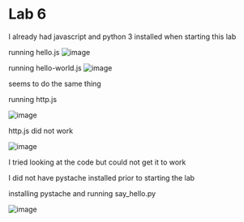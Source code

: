 # Lab 6

I already had javascript and python 3 installed when starting this lab

running hello.js
![image](https://user-images.githubusercontent.com/78322824/167725605-b2294354-71fe-4e7a-afe4-21e1faacc290.png)

running hello-world.js
![image](https://user-images.githubusercontent.com/78322824/167725816-21fcb2a2-a4e0-4808-92ec-3e919c90fa7c.png)

seems to do the same thing 

running http.js

![image](https://user-images.githubusercontent.com/78322824/167725849-71e6721a-f4c8-445e-84e7-3fcd0dc96ce6.png)

http.js did not work

![image](https://user-images.githubusercontent.com/78322824/167726295-2a5ea385-1c93-4ffa-ab3b-529508eaf931.png)

I tried looking at the code but could not get it to work

I did not have pystache installed prior to starting the lab

installing pystache and running say_hello.py

![image](https://user-images.githubusercontent.com/78322824/167725935-50110de5-5b86-4fd6-86e3-d8079b8c4734.png)



